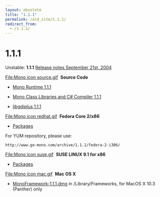 ```yaml
---
layout: obsolete
title: "1.1.1"
permalink: /old_site/1.1.1/
redirect_from:
  - /1.1.1/
---
```


1.1.1
=====

Unstable: **1.1.1**
 [Release notes September 21st, 2004](http://go-mono.com/archive/1.1.1)

 [File:Mono icon source.gif](/index.php?title=Special:Upload&wpDestFile=Mono_icon_source.gif "File:Mono icon source.gif")  **Source Code**

-   [Mono Runtime 1.1.1](http://www.go-mono.com/archive/1.1.1/mono-1.1.1.tar.gz)

-   [Mono Class Libraries and C\# Compiler 1.1.1](http://www.go-mono.com/archive/1.1.1/mcs-1.1.1.tar.gz)

-   [libgdiplus 1.1.1](http://www.go-mono.com/archive/1.1.1/libgdiplus-1.1.1.tar.gz)

 [File:Mono icon redhat.gif](/index.php?title=Special:Upload&wpDestFile=Mono_icon_redhat.gif "File:Mono icon redhat.gif")  **Fedora Core 2/x86**

-   [Packages](http://www.go-mono.com/archive/1.1.1/fedora-2-i386)

For YUM repository, please use:

    http://www.go-mono.com/archive/1.1.1/fedora-2-i386/
            

 [File:Mono icon suse.gif](/index.php?title=Special:Upload&wpDestFile=Mono_icon_suse.gif "File:Mono icon suse.gif")  **SUSE LINUX 9.1 for x86**

-   [Packages](http://www.go-mono.com/archive/1.1.1/suse-91-i586/)

 [File:Mono icon mac.gif](/index.php?title=Special:Upload&wpDestFile=Mono_icon_mac.gif "File:Mono icon mac.gif")  **Mac OS X**

-   [MonoFramework-1.1.1.dmg](http://www.go-mono.com/archive/1.1.1/macos/MonoFramework-1.1.1.dmg) in /Library/Frameworks, for MacOS X 10.3 (Panther) only




